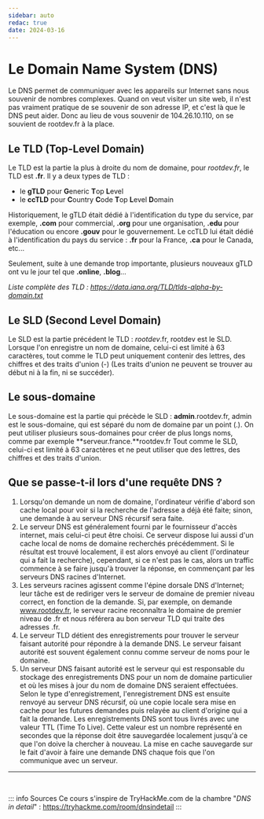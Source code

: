 ```yaml
---
sidebar: auto
redac: true
date: 2024-03-16
---
```

# Le Domain Name System (DNS)

Le DNS permet de communiquer avec les appareils sur Internet sans nous souvenir de nombres complexes. Quand on veut visiter un site web, il n'est pas vraiment pratique de se souvenir de son adresse IP, et c'est là que le DNS peut aider. Donc au lieu de vous souvenir de 104.26.10.110, on se souvient de rootdev.fr à la place.

## Le TLD (Top-Level Domain)

Le TLD est la partie la plus à droite du nom de domaine, pour *rootdev.fr*, le TLD est **.fr**. Il y a deux types de TLD :
* le **gTLD** pour **G**eneric **T**op **L**evel
* le **ccTLD** pour **C**ountry **C**ode **T**op **L**evel **D**omain

Historiquement, le gTLD était dédié à l'identification du type du service, par exemple, **.com** pour commercial, **.org** pour une organisation, **.edu** pour l'éducation ou encore **.gouv** pour le gouvernement.
Le ccTLD lui était dédié à l'identification du pays du service : **.fr** pour la France, **.ca** pour le Canada, etc...

Seulement, suite à une demande trop importante, plusieurs nouveaux gTLD ont vu le jour tel que **.online**, **.blog**...

*Liste complète des TLD : https://data.iana.org/TLD/tlds-alpha-by-domain.txt*

## Le SLD (Second Level Domain)

Le SLD est la partie précédent le TLD : *rootdev*.fr, rootdev est le SLD.
Lorsque l'on enregistre un nom de domaine, celui-ci est limité à 63 caractères, tout comme le TLD peut uniquement contenir des lettres, des chiffres et des traits d'union (-) (Les traits d'union ne peuvent se trouver au début ni à la fin, ni se succéder).

## Le sous-domaine

Le sous-domaine est la partie qui précède le SLD : **admin**.rootdev.fr, admin est le sous-domaine, qui est séparé du nom de domaine par un point (.).
On peut utiliser plusieurs sous-domaines pour créer de plus longs noms, comme par exemple **serveur.france.**rootdev.fr
Tout comme le SLD, celui-ci est limité à 63 caractères et ne peut utiliser que des lettres, des chiffres et des traits d'union.

## Que se passe-t-il lors d'une requête DNS ?

1. Lorsqu'on demande un nom de domaine, l'ordinateur vérifie d'abord son cache local pour voir si la recherche de l'adresse a déjà été faite; sinon, une demande à au serveur DNS récursif sera faite.
2. Le serveur DNS est généralement fourni par le fournisseur d'accès internet, mais celui-ci peut être choisi. Ce serveur dispose lui aussi d'un cache local de noms de domaine recherchés précédemment. Si le résultat est trouvé localement, il est alors envoyé au client (l'ordinateur qui a fait la recherche), cependant, si ce n'est pas le cas, alors un traffic commence à se faire jusqu'à trouver la réponse, en commençant par les serveurs DNS racines d'Internet.
3. Les serveurs racines agissent comme l'épine dorsale DNS d'Internet; leur tâche est de rediriger vers le serveur de domaine de premier niveau correct, en fonction de la demande. Si, par exemple, on demande www.rootdev.fr, le serveur racine reconnaîtra le domaine de premier niveau de .fr et nous référera au bon serveur TLD qui traite des adresses .fr.
4. Le serveur TLD détient des enregistrements pour trouver le serveur faisant autorité pour répondre à la demande DNS. Le serveur faisant autorité est souvent également connu comme serveur de noms pour le domaine.
5. Un serveur DNS faisant autorité est le serveur qui est responsable du stockage des enregistrements DNS pour un nom de domaine particulier et où les mises à jour du nom de domaine DNS seraient effectuées. Selon le type d'enregistrement, l'enregistrement DNS est ensuite renvoyé au serveur DNS récursif, où une copie locale sera mise en cache pour les futures demandes puis relayée au client d'origine qui a fait la demande. Les enregistrements DNS sont tous livrés avec une valeur TTL (Time To Live). Cette valeur est un nombre représenté en secondes que la réponse doit être sauvegardée localement jusqu'à ce que l'on doive la chercher à nouveau. La mise en cache sauvegarde sur le fait d'avoir à faire une demande DNS chaque fois que l'on communique avec un serveur.

<hr>
<br>

::: info Sources
Ce cours s'inspire de TryHackMe.com de la chambre "*DNS in detail*" :
https://tryhackme.com/room/dnsindetail
:::


